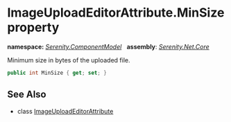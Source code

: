 # ImageUploadEditorAttribute.MinSize property
**namespace:** *[Serenity.ComponentModel](../../README.md#serenity.componentmodel-namespace)*   **assembly**: *[Serenity.Net.Core](../../README.md)*

Minimum size in bytes of the uploaded file.

```csharp
public int MinSize { get; set; }
```

## See Also

* class [ImageUploadEditorAttribute](../ImageUploadEditorAttribute.md)
